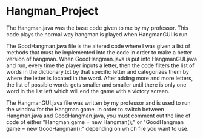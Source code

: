 # Hangman_Project

The Hangman.java was the base code given to me by my professor. This code plays the normal way hangman is played when HangmanGUI is run.

The GoodHangman.java file is the altered code where I was given a list of methods that must be implemented into the code in order
to make a better version of hangman. When GoodHangman.java is put into HangmanGUI.java and run, every time the player inputs a letter, 
then the code filters the list of words in the dictionary.txt by that specific letter and categorizes them by where the letter is
located in the word. After adding more and more letters, the list of possible words gets smaller and smaller until there is only one
word in the list left which will end the game with a victory screen.

The HangmanGUI.java file was written by my professor and is used to run the window for the Hangman game.
In order to switch between Hangman.java and GoodHangman.java, you must comment out the line of code of either 
"Hangman game = new Hangman();" or "GoodHangman game = new GoodHangman();" depending on which file you want to use.

